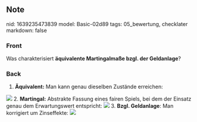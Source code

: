 ## Note
nid: 1639235473839
model: Basic-02d89
tags: 05_bewertung, checklater
markdown: false

### Front
Was charakterisiert <b>äquivalente Martingalmaße bzgl. der Geldanlage</b>?

### Back
1. <b>Äquivalent:</b> Man kann genau dieselben Zustände erreichen:
<img src="26595789.png">
2. <b>Martingal:</b> Abstrakte Fassung eines fairen Spiels, bei dem der Einsatz genau dem Erwartungswert entspricht:
<img src="65042445.png">
3. <b>Bzgl. Geldanlage</b>: Man korrigiert um Zinseffekte: 
<img src="88880673.png">
